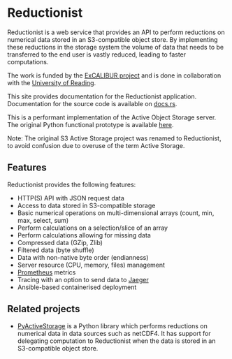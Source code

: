 # Reductionist

Reductionist is a web service that provides an API to perform reductions on numerical data stored in an S3-compatible object store.
By implementing these reductions in the storage system the volume of data that needs to be transferred to the end user is vastly reduced, leading to faster computations.

The work is funded by the [ExCALIBUR project](https://www.metoffice.gov.uk/research/approach/collaboration/spf/excalibur) and is done in collaboration with the [University of Reading](http://www.reading.ac.uk/).

This site provides documentation for the Reductionist application.
Documentation for the source code is available on [docs.rs](https://docs.rs/reductionist/latest/reductionist/).

This is a performant implementation of the Active Object Storage server.
The original Python functional prototype is available [here](https://github.com/stackhpc/s3-active-storage-prototype).

Note: The original S3 Active Storage project was renamed to Reductionist, to avoid confusion due to overuse of the term Active Storage.

## Features

Reductionist provides the following features:

* HTTP(S) API with JSON request data
* Access to data stored in S3-compatible storage
* Basic numerical operations on multi-dimensional arrays (count, min, max, select, sum)
* Perform calculations on a selection/slice of an array
* Perform calculations allowing for missing data
* Compressed data (GZip, Zlib)
* Filtered data (byte shuffle)
* Data with non-native byte order (endianness)
* Server resource (CPU, memory, files) management
* [Prometheus](https://prometheus.io/) metrics
* Tracing with an option to send data to [Jaeger](https://www.jaegertracing.io/)
* Ansible-based containerised deployment

## Related projects

* [PyActiveStorage](https://github.com/valeriupredoi/PyActiveStorage) is a Python library which performs reductions on numerical data in data sources such as netCDF4. It has support for delegating computation to Reductionist when the data is stored in an S3-compatible object store.

